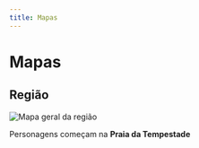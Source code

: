```yaml
---
title: Mapas
---
```


# Mapas

## Região

![Mapa geral da região](/tormenta/losara.png)

Personagens começam na **Praia da Tempestade**